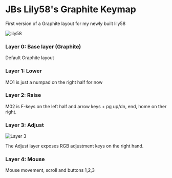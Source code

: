 # JBs Lily58's Graphite Keymap

First version of a Graphite layout for my newly built lily58

![lily58](lily58.jpg)

### Layer 0: Base layer (Graphite)

Default Graphite layout

### Layer 1: Lower

MO1 is just a numpad on the right half for now

### Layer 2: Raise

M02 is F-keys on the left half and arrow keys + pg up/dn, end, home on ther right.

### Layer 3: Adjust

![Layer 3](https://i.imgur.com/QbCiTcyh.png)

The Adjust layer exposes RGB adjustment keys on the right hand.

### Layer 4: Mouse



Mouse movement, scroll and buttons 1,2,3
